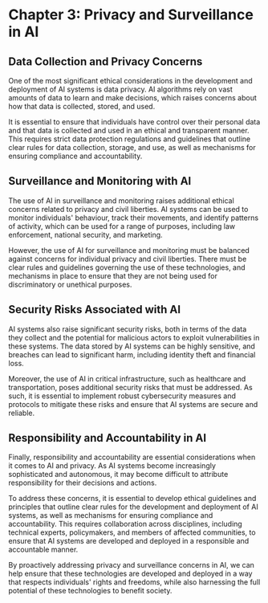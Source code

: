 Chapter 3: Privacy and Surveillance in AI
=========================================

Data Collection and Privacy Concerns
------------------------------------

One of the most significant ethical considerations in the development and deployment of AI systems is data privacy. AI algorithms rely on vast amounts of data to learn and make decisions, which raises concerns about how that data is collected, stored, and used.

It is essential to ensure that individuals have control over their personal data and that data is collected and used in an ethical and transparent manner. This requires strict data protection regulations and guidelines that outline clear rules for data collection, storage, and use, as well as mechanisms for ensuring compliance and accountability.

Surveillance and Monitoring with AI
-----------------------------------

The use of AI in surveillance and monitoring raises additional ethical concerns related to privacy and civil liberties. AI systems can be used to monitor individuals' behaviour, track their movements, and identify patterns of activity, which can be used for a range of purposes, including law enforcement, national security, and marketing.

However, the use of AI for surveillance and monitoring must be balanced against concerns for individual privacy and civil liberties. There must be clear rules and guidelines governing the use of these technologies, and mechanisms in place to ensure that they are not being used for discriminatory or unethical purposes.

Security Risks Associated with AI
---------------------------------

AI systems also raise significant security risks, both in terms of the data they collect and the potential for malicious actors to exploit vulnerabilities in these systems. The data stored by AI systems can be highly sensitive, and breaches can lead to significant harm, including identity theft and financial loss.

Moreover, the use of AI in critical infrastructure, such as healthcare and transportation, poses additional security risks that must be addressed. As such, it is essential to implement robust cybersecurity measures and protocols to mitigate these risks and ensure that AI systems are secure and reliable.

Responsibility and Accountability in AI
---------------------------------------

Finally, responsibility and accountability are essential considerations when it comes to AI and privacy. As AI systems become increasingly sophisticated and autonomous, it may become difficult to attribute responsibility for their decisions and actions.

To address these concerns, it is essential to develop ethical guidelines and principles that outline clear rules for the development and deployment of AI systems, as well as mechanisms for ensuring compliance and accountability. This requires collaboration across disciplines, including technical experts, policymakers, and members of affected communities, to ensure that AI systems are developed and deployed in a responsible and accountable manner.

By proactively addressing privacy and surveillance concerns in AI, we can help ensure that these technologies are developed and deployed in a way that respects individuals' rights and freedoms, while also harnessing the full potential of these technologies to benefit society.
